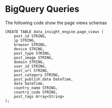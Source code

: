 # BigQuery Queries

The following code show the page views schemas
```
CREATE TABLE data_insight_engine.page_views (
    post_id STRING,
    ip STRING,
    browser STRING,
    device STRING,
    post_type STRING,
    post_image STRING,
    domain STRING,
    user_id STRING,
    post_url STRING,
    post_category STRING,
    post_publish_date DateTime,
    date DateTime,
    country_name STRING,
    country_code STRING,
    post_tags Array<String>
);

```

